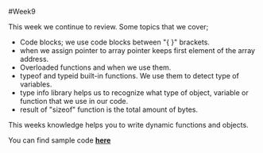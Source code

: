 #Week9

This week we continue to review. Some topics that we cover;

 - Code blocks; we use code blocks between "{ }" brackets.
 - when we assign pointer to array pointer keeps first element of the array address.
 - Overloaded functions and when we use them.
 - typeof and typeid built-in functions. We use them to detect type of variables.
 - type info library helps us to recognize what type of object, variable or function that we use in our code.
 - result of "sizeof" function is the total amount of bytes.

 This weeks knowledge helps you to write dynamic functions and objects.
 	
You can find sample code **[here]()** 